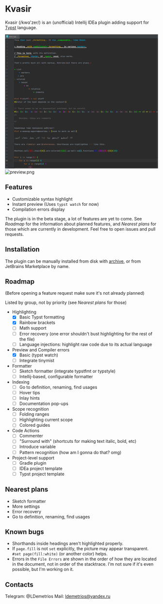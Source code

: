 # Kvasir

Kvasir (/kwɑ'zer/) is an (unofficial) Intellij IDEa plugin adding support for [Typst](https://typst.app/docs) language.

![screenshot.png](screenshot.png)
![preview.png](preview.png)

## Features

- Customizable syntax highlight
- Instant preview (Uses `typst watch` for now)
- Compilation errors display

The plugin is in the beta stage, a lot of features are yet to come. 
See _Roadmap_ for the information about planned features, 
and _Nearest plans_ for those which are currently in development. 
Feel free to open issues and pull requests.

## Installation

The plugin can be manually installed from disk with [archive](distributions/Kvasir-0.2.0-signed.zip), 
or from JetBrains Marketplace by name.

## Roadmap
(Before opening a feature request make sure it's not already planned)

Listed by group, not by priority (see _Nearest plans_ for those)

- Highlighting
  - [X] Basic Typst formatting
  - [X] Rainbow brackets
  - [ ] Math support
  - [ ] Error recovery (one error shouldn't bust highlighting for the rest of the file)
  - [ ] Language injections: highlight raw code due to its actual language
- Preview and Compiler errors
  - [X] Basic (typst watch)
  - [ ] Integrate tinymist
- Formatter
  - [ ] Sketch formatter (integrate typstfmt or typstyle)
  - [ ] Intellij-based, configurable formatter
- Indexing
  - [ ] Go to definition, renaming, find usages
  - [ ] Hover tips
  - [ ] Inlay hints
  - [ ] Documentation pop-ups
- Scope recognition
  - [ ] Folding ranges
  - [ ] Highlighting current scope
  - [ ] Colored guides
- Code Actions
  - [ ] Commenter
  - [ ] "Surround with" (shortcuts for making text italic, bold, etc)
  - [ ] Introduce variable
  - [ ] Pattern recognition (how am I gonna do that? omg)
- Project-level support
  - [ ] Gradle plugin
  - [ ] IDEa project template
  - [ ] Typst project template

## Nearest plans

- Sketch formatter
- More settings
- Error recovery
- Go to definition, renaming, find usages

## Known bugs

- Shorthands inside headings aren't highlighted properly.
- If `page.fill` is not `set` explicitly, the picture may appear transparent. `#set page(fill:white)` (or another color) helps.
- Errors in the `File Errors` are shown in the order of how they are located in the document, not in order of the stacktrace. I'm not sure if it's even possible, but I'm working on it.

## Contacts

Telegram: @LDemetrios
Mail: ldemetrios@yandex.ru

